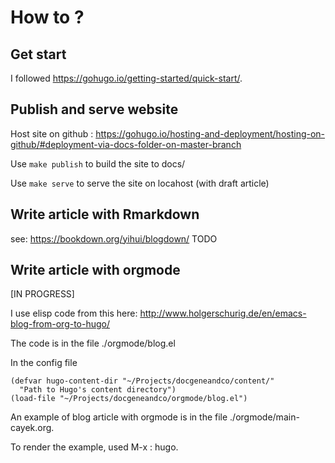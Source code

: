 # How to ? #

## Get start ##

I followed <https://gohugo.io/getting-started/quick-start/>.

## Publish and serve website ##

Host site on github :
<https://gohugo.io/hosting-and-deployment/hosting-on-github/#deployment-via-docs-folder-on-master-branch>

Use `make publish` to build the site to docs/

Use `make serve` to serve the site on locahost (with draft article)

## Write article with Rmarkdown ##

see: <https://bookdown.org/yihui/blogdown/> 
TODO

## Write article with orgmode ##

[IN PROGRESS]

I use elisp code from this here: http://www.holgerschurig.de/en/emacs-blog-from-org-to-hugo/

The code is in the file ./orgmode/blog.el

In the config file 

``` emacs-lisp
(defvar hugo-content-dir "~/Projects/docgeneandco/content/"
  "Path to Hugo's content directory")
(load-file "~/Projects/docgeneandco/orgmode/blog.el")
```

An example of blog article with orgmode is in the file ./orgmode/main-cayek.org.

To render the example, used M-x : hugo.

